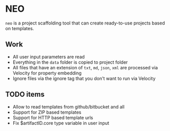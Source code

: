 # NEO

`neo` is a project scaffolding tool that can create ready-to-use projects based on templates.

## Work

* All user input parameters are read
* Everything in the `data` folder is copied to project folder
* All files that have an extension of `txt`, `md`, `json`, `xml` are processed via Velocity for property embedding
* Ignore files via the ignore tag that you don't want to run via Velocity


## TODO items

* Allow to read templates from github/bitbucket and all
* Support for ZIP based templates
* Support for HTTP based template urls
* Fix $artifactID.core type variable in user input
